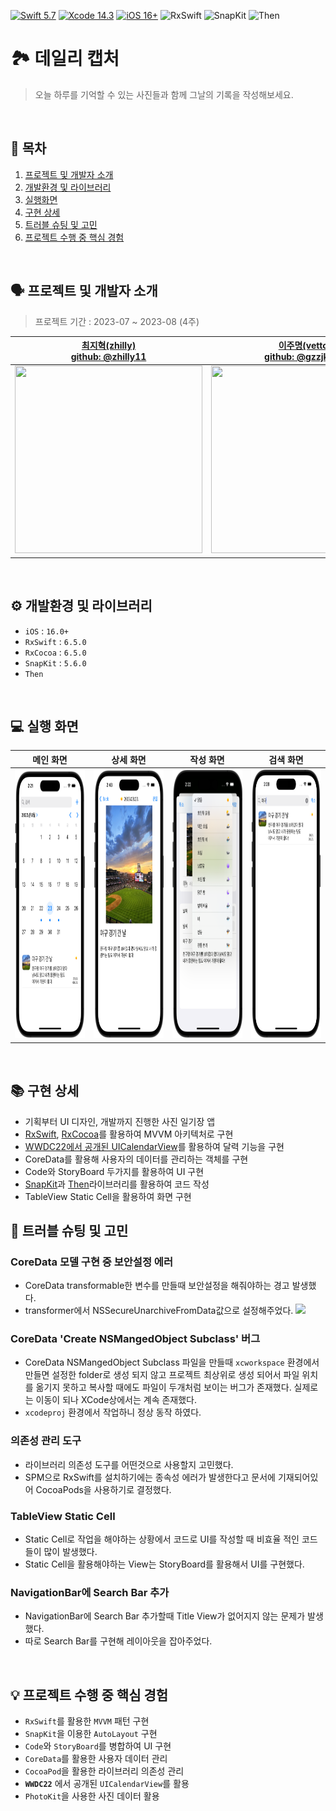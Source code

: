 [![Swift 5.7](https://img.shields.io/badge/swift-5.7-ED523F.svg?style=flat)]() 
[![Xcode 14.3](https://img.shields.io/badge/Xcode-14.3-ED523F.svg?style=flat&color=blue)]() 
[![iOS 16+](https://img.shields.io/badge/iOS%20-16+-green)](https://developer.apple.com/ios/)
![RxSwift](https://img.shields.io/badge/RxSwift-6.5.0-blue)
![SnapKit](https://img.shields.io/badge/SnapKit-5.6.0-blue)
![Then](https://img.shields.io/badge/Then-3.0.0-blue)

# 🏞️ 데일리 캡처
>오늘 하루를 기억할 수 있는 사진들과 함께 그날의 기록을 작성해보세요.

<br>

## 📜 목차
1. [프로젝트 및 개발자 소개](#-프로젝트-및-개발자-소개)
2. [개발환경 및 라이브러리](#-개발환경-및-라이브러리)
3. [실행화면](#-실행-화면)
4. [구현 상세](#-구현-상세)
5. [트러블 슈팅 및 고민](#-트러블-슈팅-및-고민)
6. [프로젝트 수행 중 핵심 경험](#-프로젝트-수행-중-핵심-경험)

<br>

## 🗣 프로젝트 및 개발자 소개
> 프로젝트 기간 : 2023-07 ~ 2023-08 (4주)

|[최지혁(zhilly) <br>github: @zhilly11](https://github.com/zhilly11)|[이주명(vetto) <br>github: @gzzjk159](https://github.com/gzzjk159)|
|:---:|:---:|
|<img src = "https://hackmd.io/_uploads/Sy11Gphfa.png" width=300 height=300>|<img src = "https://cdn.discordapp.com/attachments/535779947118329866/1055718870951940146/1671110054020-0.jpg" width=300 height=300>|


<br>

## ⚙️ 개발환경 및 라이브러리
- `iOS` : `16.0+`
- `RxSwift` : `6.5.0`
- `RxCocoa` : `6.5.0`
- `SnapKit` : `5.6.0`
- `Then`

<br>

## 💻 실행 화면

| 메인 화면 | 상세 화면 | 작성 화면 | 검색 화면 |
| :--------: | :--------: | :--------: | :--------: | 
| <img src = "https://github.com/zhilly11/Daily-Capture/blob/main/Screenshot/MainScene.png?raw=true" width=300 height=430> | <img src = "https://github.com/zhilly11/Daily-Capture/blob/main/Screenshot/DetailScene.png?raw=true" width=300 height=430> | <img src = "https://github.com/zhilly11/Daily-Capture/blob/main/Screenshot/EditScene.png?raw=true" width=300 height=430> | <img src = "https://github.com/zhilly11/Daily-Capture/blob/main/Screenshot/SearchScene.png?raw=true" width=300 height=430> |


<br>

## 📚 구현 상세
- 기획부터 UI 디자인, 개발까지 진행한 사진 일기장 앱
- [RxSwift](https://github.com/ReactiveX/RxSwift), [RxCocoa](https://github.com/ReactiveX/RxSwift)를 활용하여 MVVM 아키텍처로 구현
- [WWDC22에서 공개된 UICalendarView](https://developer.apple.com/wwdc22/10068)를 활용하여 달력 기능을 구현
- CoreData를 활용해 사용자의 데이터를 관리하는 객체를 구현
- Code와 StoryBoard 두가지를 활용하여 UI 구현
- [SnapKit](https://github.com/SnapKit/SnapKit)과 [Then](https://github.com/devxoul/Then)라이브러리를 활용하여 코드 작성
- TableView Static Cell을 활용하여 화면 구현

## 🎯 트러블 슈팅 및 고민
### CoreData 모델 구현 중 보안설정 에러 
- CoreData transformable한 변수를 만들때 보안설정을 해줘야하는 경고 발생했다.
- transformer에서 NSSecureUnarchiveFromData값으로 설정해주었다.
![](https://hackmd.io/_uploads/HkXsS_w2h.png)

### CoreData 'Create NSMangedObject Subclass' 버그
- CoreData NSMangedObject Subclass 파일을 만들때 `xcworkspace` 환경에서 만들면 설정한 folder로 생성 되지 않고 프로젝트 최상위로 생성 되어서 파일 위치를 옮기지 못하고 복사할 때에도 파일이 두개처럼 보이는 버그가 존재했다. 실제로는 이동이 되나 XCode상에서는 계속 존재했다.
- `xcodeproj` 환경에서 작업하니 정상 동작 하였다.

### 의존성 관리 도구
- 라이브러리 의존성 도구를 어떤것으로 사용할지 고민했다.
- SPM으로 RxSwift를 설치하기에는 종속성 에러가 발생한다고 문서에 기재되어있어 CocoaPods을 사용하기로 결정했다.

### TableView Static Cell
- Static Cell로 작업을 해야하는 상황에서 코드로 UI를 작성할 때 비효율 적인 코드들이 많이 발생했다.
- Static Cell을 활용해야하는 View는 StoryBoard를 활용해서 UI를 구현했다.

### NavigationBar에 Search Bar 추가
- NavigationBar에 Search Bar 추가할때 Title View가 없어지지 않는 문제가 발생했다.
- 따로 Search Bar를 구현해 레이아웃을 잡아주었다.

<br>

## 💡 프로젝트 수행 중 핵심 경험

- `RxSwift`를 활용한 `MVVM` 패턴 구현
- `SnapKit`을 이용한 `AutoLayout` 구현
- `Code`와 `StoryBoard`를 병합하여 UI 구현
- `CoreData`를 활용한 사용자 데이터 관리
- `CocoaPod`을 활용한 라이브러리 의존성 관리
- **`WWDC22`** 에서 공개된 `UICalendarView`를 활용
- `PhotoKit`을 사용한 사진 데이터 활용
